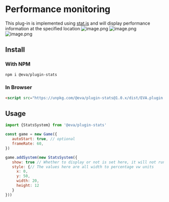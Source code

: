 # Performance monitoring

This plug-in is implemented using [stat.js](https://github.com/mrdoob/stats.js/) and will display performance information at the specified location
![image.png](https://gw.alicdn.com/imgextra/i4/O1CN01soAQoz1Q9MG2HLeZL_!!6000000001933-2-tps-424-524.png)
![image.png](https://gw.alicdn.com/imgextra/i4/O1CN01AHtNyp1Zi0lkTonZg_!!6000000003227-2-tps-476-422.png)
![image.png](https://gw.alicdn.com/imgextra/i3/O1CN01bgazxT1FteWFFpp72_!!6000000000545-2-tps-470-402.png)

## Install

### With NPM
```bash
npm i @eva/plugin-stats
```

### In Browser
```html
<script src="https://unpkg.com/@eva/plugin-stats@1.0.x/dist/EVA.plugin.stats.min.js"></script>
```

## Usage

```js
import {StatsSystem} from '@eva/plugin-stats'

const game = new Game({
   autoStart: true, // optional
   frameRate: 60,
})

game.addSystem(new StatsSystem({
   show: true // Whether to display or not is set here, it will not run if set to false.
   style: {// The values here are all width to percentage vw units
     x: 0,
     y: 50,
     width: 20,
     height: 12
   }
}))
```

<br/>
<br/>
<br/>
<br/>
<br/>